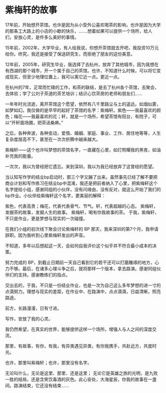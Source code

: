 # 紫梅轩的故事

17年前，开始想开茶馆。也许是因为从小受外公喜欢喝茶的影响，也许是因为大学的那条工大路上的小店的小歇的快乐，.......想着如果可以提供一个场所，给人们，安放心灵，是件多么美好的事情。

15年前，2002年，大学毕业，有人给我说，你想开茶馆就去开吧，我投资10万元给你。终究，我还是接受了保送研究生，而拒绝了朋友的这份美意。

12年前，2005年，研究生毕业，我选择了去杭州，放弃了其他城市，因为我想在有西湖的那个城市，开一个属于自己的茶馆。也许，不知道什么时候，可以将它变成现实，但至少地理位置上，我可以离它近一点。更近一点。

在杭州的7年，正常而忙碌的工作，和茶的联结，是去了杭州各个茶馆，去聚会，去体验；学了公刘子茶道的茶艺培训；结识心饮茶房的老师和朋友们......

一年年时光流逝，离开茶馆这个愿望，依然有八千里路尘与土的遥远。如烟似雾，如梦如幻。我仅做的是早早的起好了茶馆的名字：紫梅轩。紫色——我最喜欢的颜色；梅花——我最喜欢的花；轩，就是一个场所，希望茶馆有阳台，有院子，可以“开轩面场圃，把茶话桑麻。”

之后，各种奔波，各种变动，爱情、婚姻、家庭、事业、工作、居住地等等，人生复杂度居高不下，甚至在一次次折腾中越来越大。

紫梅轩——这个也许叫梦想的茶馆名字，一直藏在心里，如灯照耀我的黑夜，如油补充我的能量。

一次次，我以为曾经把它遗忘。来到深圳，我以为我已经放弃了这曾经的愿望。

当认知写作学的结业bp启动时，那三个字又蹦了出来。虽然事先已经了解不要把商业计划和写作练习在结业bp中混淆，我还是把前者纳入了心里，把紫梅轩这个名字提给小组，感谢同组的小伙伴，没有问缘由，没有反对，就这么开始了我们的bp作业。小伙伴给紫梅轩这个名字，更美丽的解释：
>
紫色，代表高贵；梅花，代表代表骨气、节气。轩，代表超越的心态。
紫梅轩，发掘茶的故事，发掘人生的故事。
紫梅轩，喝有你我故事的茶。
于我，紫梅轩，不只是作业，更是梦想与现实的一次碰撞。

在我们小组的初次线下聚会讨论紫梅轩的 BP 那天，我来深圳的第7个月，我申请辞职。因为我听到心里紫梅轩发出的声音。

不知道，多年以后想起这一天，会如何自我评价这个似乎并不符合最小成本的决策。

努力完成的 BP，到截止日期前一天自己看到它的若干还可以打磨雕琢的地方，心力不够。最后，在诸多心理斗争之后，就将那样一个版本，拿去路演。感谢同组伙伴们的支持。感谢教练们的指点。

交出去的，于我，不只是一份结业作业，也是一次为自己这么多年梦想的进一寸的点滴努力。理想与现实的差距，在作业中、在路演中，点点滴滴，日益清晰，照亮路途。

前方，长路漫漫，日有寸进。

写作，安放了我的心灵。

我仍然希望，在真实的世界，能够提供这样一个场所，增强人与人之间的深度交流。

那里，有故事，有你，有我，有异类遇见异类，有你我携手，共赴远方，共度时光。

也许，那里叫紫梅轩；也许，那里没有名字。

无论叫什么，无论是这里、那里、还是这里； 无论它是英雄之旅的光明，是九败一胜的结局，还是含笑饮毒酒的灰色。此心安处，大海星辰，你我的故事在一盏间。路演结束，它还没有结束...... 
